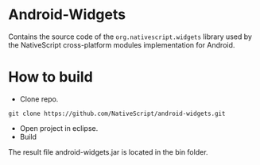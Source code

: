 # Android-Widgets
Contains the source code of the `org.nativescript.widgets` library used by the NativeScript cross-platform modules implementation for Android.

# How to build

* Clone repo.
```Shell
git clone https://github.com/NativeScript/android-widgets.git
```
* Open project in eclipse.
* Build

The result file android-widgets.jar is located in the bin folder.
